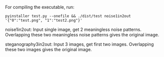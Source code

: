 For compiling the executable, run: 
```
pyinstaller test.py --onefile && ./dist/test noise1in2out '{"0":"test.png", "1":"test2.png"}'
```

noise1in2out: Input single image, get 2 meaningless noise patterns. Overlapping these two meaningless noise patterns gives the original image.


steganography3in2out: Input 3 images, get first two images. Overlapping these two images gives the original image.
